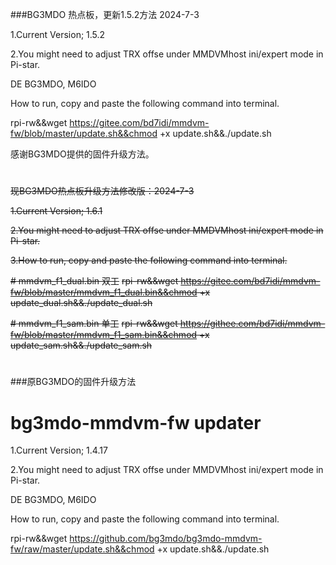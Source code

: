 ###BG3MDO 热点板，更新1.5.2方法 2024-7-3

1.Current Version; 1.5.2

2.You might need to adjust TRX offse under MMDVMhost ini/expert mode in Pi-star.

DE BG3MDO, M6IDO

How to run, copy and paste the following command into terminal.

rpi-rw&&wget https://gitee.com/bd7idi/mmdvm-fw/blob/master/update.sh&&chmod +x update.sh&&./update.sh


感谢BG3MDO提供的固件升级方法。

#
#
#

<del>现BG3MDO热点板升级方法修改版：2024-7-3</del>

<del>1.Current Version; 1.6.1</del>


<del>2.You might need to adjust TRX offse under MMDVMhost ini/expert mode in Pi-star.</del>

<del>3.How to run, copy and paste the following command into terminal.</del>

<del># mmdvm_f1_dual.bin 双工</del>
<del>rpi-rw&&wget https://gitee.com/bd7idi/mmdvm-fw/blob/master/mmdvm_f1_dual.bin&&chmod +x update_dual.sh&&./update_dual.sh</del>

<del># mmdvm_f1_sam.bin 单工</del>
<del>rpi-rw&&wget https://githee.com/bd7idi/mmdvm-fw/blob/master/mmdvm_f1_sam.bin&&chmod +x update_sam.sh&&./update_sam.sh</del>
#
#


###原BG3MDO的固件升级方法
# bg3mdo-mmdvm-fw updater

1.Current Version; 1.4.17

2.You might need to adjust TRX offse under MMDVMhost ini/expert mode in Pi-star.

DE BG3MDO, M6IDO

How to run, copy and paste the following command into terminal.

rpi-rw&&wget https://github.com/bg3mdo/bg3mdo-mmdvm-fw/raw/master/update.sh&&chmod +x update.sh&&./update.sh









